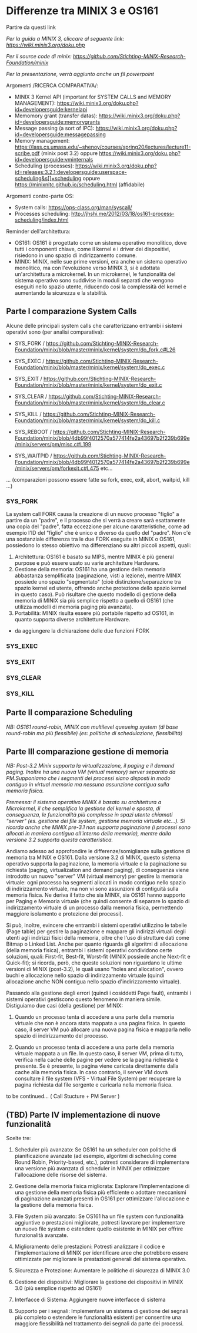 # Differenze tra MINIX 3 e OS161 #
Partire da questi link

_Per la guida a MINIX 3, cliccare al seguente link: https://wiki.minix3.org/doku.php_

_Per il source code di minix: https://github.com/Stichting-MINIX-Research-Foundation/minix_

_Per la presentazione, verrà aggiunto anche un fil powerpoint_

Argomenti /RICERCA COMPARATIVA/:
- MINIX 3 Kernel API (important for SYSTEM CALLS and MEMORY MANAGEMENT): https://wiki.minix3.org/doku.php?id=developersguide:kernelapi
- Memomory grant (transfer datas): https://wiki.minix3.org/doku.php?id=developersguide:memorygrants
- Message passing (a sort of IPC): https://wiki.minix3.org/doku.php?id=developersguide:messagepassing
- Memory management: https://lass.cs.umass.edu/~shenoy/courses/spring20/lectures/lecture11-scribe.pdf (minix post 3.2) oppure https://wiki.minix3.org/doku.php?id=developersguide:vminternals
- Scheduling (processes): https://wiki.minix3.org/doku.php?id=releases:3.2.1:developersguide:userspace-scheduling&s[]=scheduling oppure https://minixnitc.github.io/scheduling.html (affidabile)

Argomenti contro-parte OS:
- System calls: https://ops-class.org/man/syscall/
- Processes scheduling: http://jhshi.me/2012/03/18/os161-process-scheduling/index.html

Reminder dell'architettura: 

- OS161: OS161 è progettato come un sistema operativo monolitico, dove tutti i componenti chiave, come il kernel e i driver dei dispositivi, risiedono in uno spazio di indirizzamento comune.
- MINIX: MINIX, nelle sue prime versioni, era anche un sistema operativo monolitico, ma con l'evoluzione verso MINIX 3, si è adottata un'architettura a microkernel. In un microkernel, le funzionalità del sistema operativo sono suddivise in moduli separati che vengono eseguiti nello spazio utente, riducendo così la complessità del kernel e aumentando la sicurezza e la stabilità.

## Parte I comparazione System Calls ##

Alcune delle principali system calls che caratterizzano entrambi i sistemi operativi sono (per analisi comparativa):
- SYS_FORK / https://github.com/Stichting-MINIX-Research-Foundation/minix/blob/master/minix/kernel/system/do_fork.c#L26
- SYS_EXEC / https://github.com/Stichting-MINIX-Research-Foundation/minix/blob/master/minix/kernel/system/do_exec.c
- SYS_EXIT / https://github.com/Stichting-MINIX-Research-Foundation/minix/blob/master/minix/kernel/system/do_exit.c
- SYS_CLEAR / https://github.com/Stichting-MINIX-Research-Foundation/minix/blob/master/minix/kernel/system/do_clear.c
- SYS_KILL / https://github.com/Stichting-MINIX-Research-Foundation/minix/blob/master/minix/kernel/system/do_kill.c

- SYS_REBOOT / https://github.com/Stichting-MINIX-Research-Foundation/minix/blob/4db99f4012570a577414fe2a43697b2f239b699e/minix/servers/pm/misc.c#L199
- SYS_WAITPID / https://github.com/Stichting-MINIX-Research-Foundation/minix/blob/4db99f4012570a577414fe2a43697b2f239b699e/minix/servers/pm/forkexit.c#L475
 etc...

... (comparazioni possono essere fatte su fork, exec, exit, abort, waitpid, kill ...)

### SYS_FORK ###

La system call FORK causa la creazione di un nuovo processo "figlio" a partire da un "padre", e il processo che si verrà a creare sarà esattamente una copia del "padre", fatta eccezzione per alcune caratteristiche, come ad esempio l'ID del "figlio" che è unico e diverso da quello del "padre". Non c'è una sostanziale differenza tra le due FORK eseguite in MINIX o OS161, possiedono lo stesso obiettivo ma differenziano su altri piccoli aspetti, quali: 
1) Architettura: OS161 è basato su MIPS, mentre MINIX è più general purpose e può essere usato su varie architetture Hardware.
2) Gestione della memoria: OS161 ha una gestione della memoria abbastanza semplificata (paginazione, visti a lezione), mentre MINIX possiede uno spazio "segmentato" (cioè distinzione/separazione tra spazio kernel ed utente, offrendo anche protezione dello spazio kernel in questo caso). Può risultare che questo modello di gestione della memoria di MINIX sia più semplice rispetto a quello di OS161 (che utilizza modelli di memoria paging più avanzata).
3) Portabilità: MINIX risulta essere più portabile rispetto ad OS161, in quanto supporta diverse architetture Hardware. 
 
 + da aggiungere la dichiarazione delle due funzioni FORK

### SYS_EXEC ###


### SYS_EXIT ###


### SYS_CLEAR ###


### SYS_KILL ###

## Parte II comparazione Scheduling ##
_NB: OS161 round-robin, MINIX con multilevel queueing system (di base round-robin ma più flessibile) (es: politiche di schedulazione, flessibilità)_



## Parte III comparazione gestione di memoria ##
_NB: Post-3.2 Minix supporta la virtualizzazione, il paging e il demand paging. Inoltre ha una nuova VM (virtual memory) server separato da PM.Supponiamo che i segmenti dei processi siano disposti in modo contiguo in virtual memoria ma nessuna assunzione contigua sulla memoria fisica._

_Premessa: il sistema operativo MINIX è basato su architettura a Microkernel, il che semplifica la gestione del kernel e sposta, di conseguenza, le funzionalità più complesse in spazi utente chiamati "server" (es. gestione dei file system, gestione memoria virtuale etc...). Si ricorda anche che MINIX pre-3.1 non supporta paginazione (i processi sono allocati in maniera contigua all'interno della memoria), mentre dalla versione 3.2 supporta questa caratteristica._

Andiamo adesso ad approfondire le differenze/somiglianze sulla gestione di memoria tra MINIX e OS161. Dalla versione 3.2 di MINIX, questo sistema operativo supporta la paginazione, la memoria virtuale e la paginazione su richiesta (paging, virtualization and demand paging), di conseguenza viene introdotto un nuovo "server" VM (virtual memory) per gestire la memoria virtuale: ogni processo ha segmenti allocati in modo contiguo nello spazio di indirizzamento virtuale, ma non vi sono assunzioni di contiguità sulla memoria fisica. Ne deriva il fatto che sia MINIX, sia OS161 hanno supporto per Paging e Memoria virtuale (che quindi consente di separare lo spazio di indirizzamento virtuale di un processo dalla memoria fisica, permettendo maggiore isolamento e protezione dei processi).

Si può, inoltre, evincere che entrambi i sistemi operativi utilizzino le tabelle (Page table) per gestire la paginazione e mappare gli indirizzi virtuali degli utenti agli indirizzi fisici della memoria, oltre che l'uso di strutture dati come Bitmap o Linked List. Anche per quanto riguarda gli algoritmi di allocazione (della memoria fisica), entrambi i sistemi operativi condividono certe soluzioni, quali: First-fit, Best-fit, Worst-fit (MINIX possiede anche Next-fit e Quick-fit); si ricorda, però, che queste soluzioni non riguardano le ultime versioni di MINIX (post-3.2), le quali usano "holes and allocation", ovvero buchi e allocazione nello spazio di indirizzamento virtuale (quindi allocazione anche NON contigua nello spazio d'indirizzamento virtuale).

Passando alla gestione degli errori (quindi i cosiddetti Page fault), entrambi i sistemi operativi gestiscono questo fenomeno in maniera simile. Distiguiamo due casi (della gestione) per MINIX: 

1) Quando un processo tenta di accedere a una parte della memoria virtuale che non è ancora stata mappata a una pagina fisica. In questo caso, il server VM può allocare una nuova pagina fisica e mapparla nello spazio di indirizzamento del processo.

2) Quando un processo tenta di accedere a una parte della memoria virtuale mappata a un file. In questo caso, il server VM, prima di tutto, verifica nella cache delle pagine per vedere se la pagina richiesta è presente. Se è presente, la pagina viene caricata direttamente dalla cache alla memoria fisica. In caso contrario, il server VM dovrà consultare il file system (VFS - Virtual File System) per recuperare la pagina richiesta dal file sorgente e caricarla nella memoria fisica.

to be continued... ( Call Stucture + PM Server )

## (TBD) Parte IV implementazione di nuove funzionalità  ##
Scelte tre:

1) Scheduler più avanzato: Se OS161 ha un scheduler con politiche di pianificazione avanzate (ad esempio, algoritmi di scheduling come Round Robin, Priority-based, etc.), potresti considerare di implementare una versione più avanzata di scheduler in MINIX per ottimizzare l'allocazione delle risorse del sistema.

2) Gestione della memoria fisica migliorata: Esplorare l'implementazione di una gestione della memoria fisica più efficiente o adottare meccanismi di paginazione avanzati presenti in OS161 per ottimizzare l'allocazione e la gestione della memoria fisica.

3) File System più avanzato: Se OS161 ha un file system con funzionalità aggiuntive o prestazioni migliorate, potresti lavorare per implementare un nuovo file system o estendere quello esistente in MINIX per offrire funzionalità avanzate.

4) Miglioramento delle prestazioni: Potresti analizzare il codice e l'implementazione di MINIX per identificare aree che potrebbero essere ottimizzate per migliorare le prestazioni generali del sistema operativo.

5) Sicurezza e Protezione: Aumentare le politiche di sicurezza di MINIX 3.0

6) Gestione dei dispositivi: Migliorare la gestione dei dispositivi in MINIX 3.0 (più semplice rispetto ad OS161)

7) Interfacce di Sistema: Aggiungere nuove interfacce di sistema

8) Supporto per i segnali: Implementare un sistema di gestione dei segnali più completo o estendere le funzionalità esistenti per consentire una maggiore flessibilità nel trattamento dei segnali da parte dei processi.